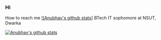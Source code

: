 ### Hi
 How to reach me
 [![Anubhav's github stats]](https://www.linkedin.com/in/anubhvag/)
 BTech IT sophomore at NSUT, Dwarka

[![Anubhav's github stats](https://github-readme-stats.vercel.app/api?username=anubhvv)](https://github.com/anubhvv/github-readme-stats)
<!--
**Anubhvv/Anubhvv** is a ✨ _special_ ✨ repository because its `README.md` (this file) appears on your GitHub profile.

Here are some ideas to get you started:

- 🔭 I’m currently working on ...
- 🌱 I’m currently learning ...
- 👯 I’m looking to collaborate on ...
- 🤔 I’m looking for help with ...
- 💬 Ask me about ...
- 📫 How to reach me: ...
- 😄 Pronouns: ...
- ⚡ Fun fact: ...
-->
